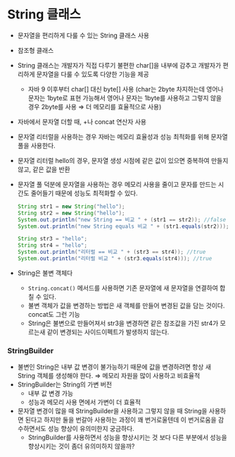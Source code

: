 # String 클래스
- 문자열을 편리하게 다룰 수 있는 String 클래스 사용
- 참조형 클래스
- String 클래스는 개발자가 직접 다루기 불편한 char[]을 내부에 감추고 개발자가 편리하게 문자열을 다룰 수 있도록 다양한 기능을 제공
    - 자바 9 이후부터 char[] 대신 byte[] 사용
      (char는 2byte 차지하는데 영어나 문자는 1byte로 표현 가능해서 영어나 문자는 1byte를 사용하고 그렇지 않을 경우 2byte를 사용 ⇒ 더 메모리를 효율적으로 사용)
- 자바에서 문자열 더할 때, +나 concat 연산자 사용

- 문자열 리터럴을 사용하는 경우 자바는 메모리 효율성과 성능 최적화를 위해 문자열 풀을 사용한다.
- 문자열 리터럴 hello의 경우, 문자열 생성 시점에 같은 값이 있으면 중복하여 만들지 않고, 같은 값을 반환
- 문자열 풀 덕분에 문자열을 사용하는 경우 메모리 사용을 줄이고 문자를 만드는 시간도 줄어들기 때문에 성능도 최적화할 수 있다.

    ```java
    String str1 = new String("hello");
    String str2 = new String("hello");
    System.out.println("new String == 비교 " + (str1 == str2)); //false
    System.out.println("new String equals 비교 " + (str1.equals(str2))); //true
    
    String str3 = "hello";
    String str4 = "hello";
    System.out.println("리터럴 == 비교 " + (str3 == str4)); //true
    System.out.println("리터럴 비교 " + (str3.equals(str4))); //true
    ```

- String은 불변 객체다
    - `String.concat()` 메서드를 사용하면 기존 문자열에 새 문자열을 연결하여 합칠 수 있다.
    - 불변 객체가 값을 변경하는 방법은 새 객체를 만들어 변경된 값을 담는 것이다. concat도 그런 기능
    - String은 불변으로 만들어져서 str3을 변경하면 같은 참조값을 가진 str4가 모르는새 같이 변경되는 사이드이펙트가 발생하지 않는다.

### StringBuilder
- 불변인 String은 내부 값 변경이 불가능하기 때문에 값을 변경하려면 항상 새 String 객체를 생성해야 한다. ⇒ 메모리 자원을 많이 사용하고 비효율적
- StringBuilder는 String의 가변 버전
  - 내부 값 변경 가능
  - 성능과 메모리 사용 면에서 가변이 더 효율적
- 문자열 변경이 많을 때 StringBuilder을 사용하고 그렇지 않을 때 String을 사용하면 된다고 하지만 둘을 번갈아 사용하는 과정이 꽤 번거로울텐데 이 번거로움을 감수하면서도 성능 향상이 유의미한지 궁금하다.
  - StringBuilder를 사용하면서 성능을 향상시키는 것 보다 다른 부분에서 성능을 향상시키는 것이 좀더 유의미하지 않을까?
